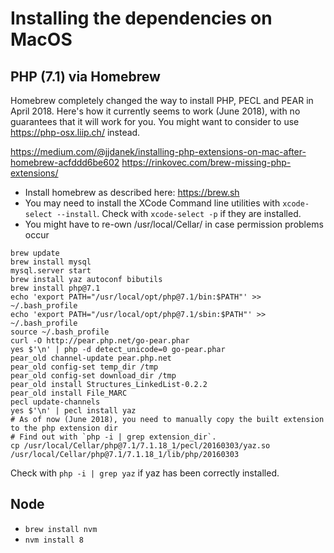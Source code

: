 # Installing the dependencies on MacOS

## PHP (7.1) via Homebrew

Homebrew completely changed the way to install PHP, PECL and PEAR in April 2018. Here's how it currently seems to work
(June 2018), with no guarantees that it will work for you. You might want to consider to use https://php-osx.liip.ch/ instead.

https://medium.com/@jjdanek/installing-php-extensions-on-mac-after-homebrew-acfddd6be602
https://rinkovec.com/brew-missing-php-extensions/
  
- Install homebrew as described here: https://brew.sh
- You may need to install the XCode Command line utilities with `xcode-select --install`.
  Check with `xcode-select -p` if they are installed. 
- You might have to re-own /usr/local/Cellar/ in case permission problems occur

```
brew update
brew install mysql
mysql.server start
brew install yaz autoconf bibutils
brew install php@7.1
echo 'export PATH="/usr/local/opt/php@7.1/bin:$PATH"' >> ~/.bash_profile
echo 'export PATH="/usr/local/opt/php@7.1/sbin:$PATH"' >> ~/.bash_profile
source ~/.bash_profile
curl -O http://pear.php.net/go-pear.phar
yes $'\n' | php -d detect_unicode=0 go-pear.phar
pear_old channel-update pear.php.net
pear_old config-set temp_dir /tmp
pear_old config-set download_dir /tmp
pear_old install Structures_LinkedList-0.2.2
pear_old install File_MARC
pecl update-channels
yes $'\n' | pecl install yaz
# As of now (June 2018), you need to manually copy the built extension to the php extension dir
# Find out with `php -i | grep extension_dir`. 
cp /usr/local/Cellar/php@7.1/7.1.18_1/pecl/20160303/yaz.so /usr/local/Cellar/php@7.1/7.1.18_1/lib/php/20160303
```
Check with `php -i | grep yaz` if yaz has been correctly installed.

## Node
- `brew install nvm`
- `nvm install 8` 


